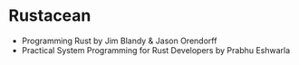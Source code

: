 # Rustacean
* Programming Rust by Jim Blandy & Jason Orendorff
* Practical System Programming for Rust Developers by Prabhu Eshwarla